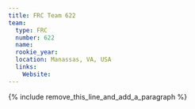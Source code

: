 ```yaml
---
title: FRC Team 622
team:
  type: FRC
  number: 622
  name:
  rookie_year:
  location: Manassas, VA, USA
  links:
    Website:
---
```


{% include remove_this_line_and_add_a_paragraph %}